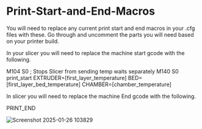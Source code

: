 # Print-Start-and-End-Macros

You will need to replace any current print start and end macros in your .cfg files with these. Go through and uncomment the parts you will need based on your printer build.

In your slicer you will need to replace the machine start gcode with the following.

M104 S0 ; Stops Slicer from sending temp waits separately
M140 S0
print_start EXTRUDER=[first_layer_temperature] BED=[first_layer_bed_temperature] CHAMBER=[chamber_temperature]

In slicer you will need to replace the machine End gcode with the following.

PRINT_END

![Screenshot 2025-01-26 103829](https://github.com/user-attachments/assets/bcebcf31-c6cf-4c6d-9343-ab98123b2001)
